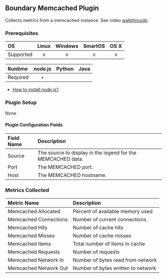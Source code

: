 Boundary Memcached Plugin
-------------------------

Collects metrics from a memcached instance. See video [walkthrough](https://help.boundary.com/hc/articles/201816101).

### Prerequisites

|     OS    | Linux | Windows | SmartOS | OS X |
|:----------|:-----:|:-------:|:-------:|:----:|
| Supported |   v   |    v    |    v    |  v   |

|  Runtime | node.js | Python | Java |
|:---------|:-------:|:------:|:----:|
| Required |    +    |        |      |

- [How to install node.js?](https://help.boundary.com/hc/articles/202360701)

### Plugin Setup
None

#### Plugin Configuration Fields

|Field Name|Description                                                |
|:---------|:----------------------------------------------------------|
|Source    |The source to display in the legend for the MEMCACHED data.|
|Port      |The MEMCACHED port.                                        |
|Host      |The MEMCACHED hostname.                                    |

### Metrics Collected
|Metric Name          |Description                       |
|:--------------------|:---------------------------------|
|Memcached Allocated  |Percent of available memory used  |
|Memcached Connections|Number of current connections     |
|Memcached Hits       |Number of cache hits              |
|Memcached Misses     |Number of cache misses            |
|Memcached Items      |Total number of items in cache    |
|Memcached Requests   |Number of requests                |
|Memcached Network In |Number of bytes read from network |
|Memcached Network Out|Number of bytes written to network|
